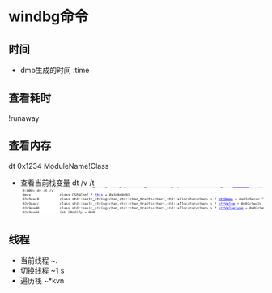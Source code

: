# windbg命令

## 时间
* dmp生成的时间
  .time
## 查看耗时
!runaway

## 查看内存
dt 0x1234 ModuleName!Class

* 查看当前栈变量
dt /v /t
![picture 1](../../images/386cab651f90dcbd19af3ce2d74629c8dd2032ff3401ae21f16ab778d2344434.png)  

## 线程
* 当前线程
  ~.
* 切换线程
  ~1 s
* 遍历栈
  ~*kvn

